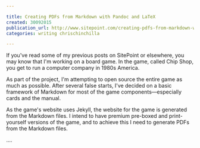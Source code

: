 ```yaml
---

title: Creating PDFs from Markdown with Pandoc and LaTeX
created: 30092015
publication_url: http://www.sitepoint.com/creating-pdfs-from-markdown-with-pandoc-and-latex/
categories: writing chrischinchilla

---
```



If you've read some of my previous posts on SitePoint or elsewhere, you may know that I'm working on a board game. In the game, called Chip Shop, you get to run a computer company in 1980s America.

As part of the project, I'm attempting to open source the entire game as much as possible. After several false starts, I've decided on a basic framework of Markdown for most of the game components—especially cards and the manual.

As the game's website uses Jekyll, the website for the game is generated from the Markdown files. I intend to have premium pre-boxed and print-yourself versions of the game, and to achieve this I need to generate PDFs from the Markdown files.

....
